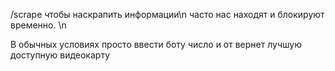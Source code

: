 /scrape чтобы наскрапить информации\n
часто нас находят и блокируют временно. \n

В обычных условиях просто ввести боту число и от вернет лучшую доступную видеокарту